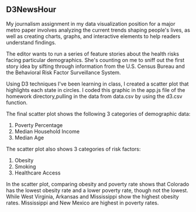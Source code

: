 ## D3NewsHour

My journalism assignment in my data visualization position for a major metro paper involves analyzing the current trends shaping people's lives, as well as creating charts, graphs, and interactive elements to help readers understand findings.

The editor wants to run a series of feature stories about the health risks facing particular demographics. She's counting on me to sniff out the first story idea by sifting through information from the U.S. Census Bureau and the Behavioral Risk Factor Surveillance System.

Using D3 techniques I've been learning in class, I created a scatter plot that highlights each state in circles.  I coded this graphic in the app.js file of the homework directory,pulling in the data from data.csv by using the d3.csv function. 

The final scatter plot shows the following 3 categories of demographic data:
1. Poverty Percentage
2. Median Household Income
3. Median Age

The scatter plot also shows 3 categories of risk factors:
1. Obesity
2. Smoking
3. Healthcare Access 

In the scatter plot, comparing obesity and poverty rate shows that Colorado has the lowest obesity rate and a lower poverty rate, though not the lowest. While  West Virginia, Arkansas and Mississippi show the highest obesity rates. Mississippi and New Mexico are highest in poverty rates. 
